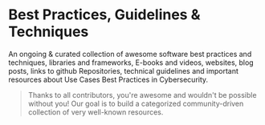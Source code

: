
# Best Practices, Guidelines & Techniques

An ongoing & curated collection of awesome software best practices and techniques, libraries and frameworks, E-books and videos, websites, blog posts, links to github Repositories, technical guidelines and important resources about Use Cases Best Practices in Cybersecurity.
> Thanks to all contributors, you're awesome and wouldn't be possible without you! Our goal is to build a categorized community-driven collection of very well-known resources.
